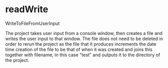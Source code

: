 # readWrite
 WriteToFileFromUserInput

The project takes user input from a console window, then creates a file and writes the user input to that window. The file does not need to be deleted in order to rerun the project as the file that it produces increments the date time creation of the file to be that of when it was created and joins this together with filename, in this case "test" and outputs it to the directory of the project. 
